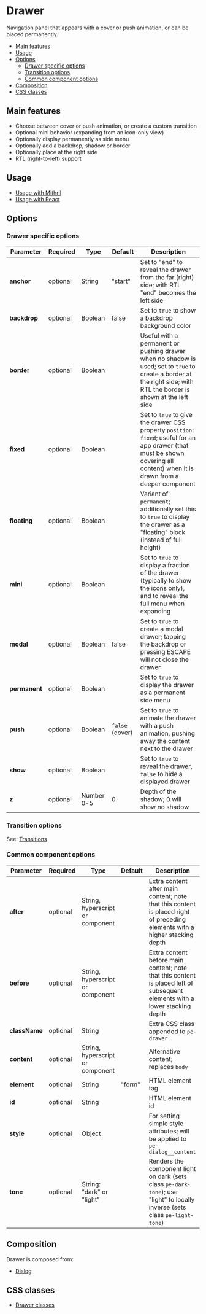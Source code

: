 # Drawer

Navigation panel that appears with a cover or push animation, or can be placed permanently.

<!-- MarkdownTOC autolink="true" autoanchor="true" bracket="round" levels="1,2,3" -->

- [Main features](#main-features)
- [Usage](#usage)
- [Options](#options)
  - [Drawer specific options](#drawer-specific-options)
  - [Transition options](#transition-options)
  - [Common component options](#common-component-options)
- [Composition](#composition)
- [CSS classes](#css-classes)

<!-- /MarkdownTOC -->


<a id="main-features"></a>
## Main features

* Choose between cover or push animation, or create a custom transition
* Optional mini behavior (expanding from an icon-only view)
* Optionally display permanently as side menu
* Optionally add a backdrop, shadow or border
* Optionally place at the right side
* RTL (right-to-left) support

<a id="usage"></a>
## Usage

* [Usage with Mithril](mithril/drawer.md)
* [Usage with React](react/drawer.md)



<a id="options"></a>
## Options

<a id="drawer-specific-options"></a>
### Drawer specific options

| **Parameter** |  **Required** | **Type**   | **Default**     | **Description** |
| ------------- | ------------- | ---------- | --------------- | --------------- |
| **anchor**    | optional      | String     | "start"         | Set to "end" to reveal the drawer from the far (right) side; with RTL "end" becomes the left side |
| **backdrop**  | optional      | Boolean    | false | Set to `true` to show a backdrop background color |
| **border**    | optional      | Boolean    |                 | Useful with a permanent or pushing drawer when no shadow is used; set to `true` to create a border at the right side; with RTL the border is shown at the left side |
| **fixed**     | optional      | Boolean    |                 | Set to `true` to give the drawer CSS property `position: fixed`; useful for an app drawer (that must be shown covering all content) when it is drawn from a deeper component |
| **floating**  | optional      | Boolean    |                 | Variant of `permanent`; additionally set this to `true` to display the drawer as a "floating" block (instead of full height) |
| **mini**      | optional      | Boolean    |                 | Set to `true` to display a fraction of the drawer (typically to show the icons only), and to reveal the full menu when expanding |
| **modal**     | optional      | Boolean    | false | Set to `true` to create a modal drawer; tapping the backdrop or pressing ESCAPE will not close the drawer |
| **permanent** | optional      | Boolean    |                 | Set to `true` to display the drawer as a permanent side menu |
| **push**      | optional      | Boolean    | `false` (cover) | Set to `true` to animate the drawer with a push animation, pushing away the content next to the drawer | 
| **show**      | optional      | Boolean    |                 | Set to `true` to reveal the drawer, `false` to hide a displayed drawer |
| **z**         | optional      | Number 0-5 | 0 | Depth of the shadow; 0 will show no shadow |

<a id="transition-options"></a>
### Transition options

See: [Transitions](../transitions.md)

<a id="common-component-options"></a>
### Common component options

| **Parameter** |  **Required** | **Type** | **Default** | **Description** |
| ------------- | -------------- | -------- | ----------- | --------------- |
| **after**     | optional       | String, hyperscript or component | | Extra content after main content; note that this content is placed right of preceding elements with a higher stacking depth |
| **before**    | optional       | String, hyperscript or component | | Extra content before main content; note that this content is placed left of subsequent elements with a lower stacking depth |
| **className** | optional       | String   |             | Extra CSS class appended to `pe-drawer` |
| **content**   | optional       | String, hyperscript or component | | Alternative content; replaces `body` |
| **element**   | optional       | String   | "form"      | HTML element tag |
| **id**        | optional       | String   |             | HTML element id |
| **style**     | optional       | Object   |             | For setting simple style attributes; will be applied to `pe-dialog__content` |
| **tone**      | optional       | String: "dark" or "light" |  | Renders the component light on dark (sets class `pe-dark-tone`); use "light" to locally inverse (sets class `pe-light-tone`) |


<a id="composition"></a>
## Composition

Drawer is composed from:

* [Dialog](dialog.md)


<a id="css-classes"></a>
## CSS classes

* [Drawer classes](../../packages/polythene-css-classes/drawer.js)
